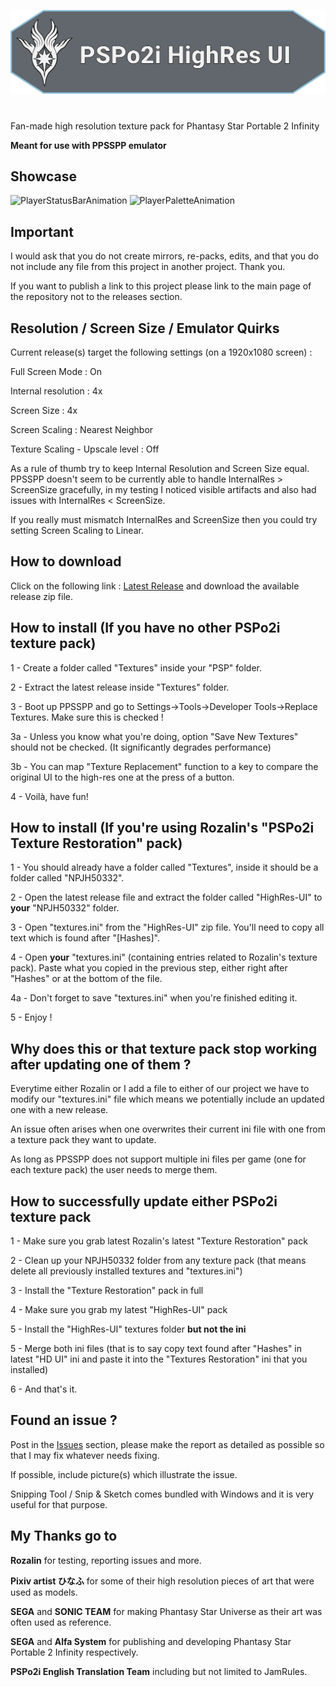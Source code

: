 [![PSPo2i-hr-ui](/logo.svg)](https://github.com/eleriaqueen/pspo2i-highres-ui)

# 

Fan-made high resolution texture pack for Phantasy Star Portable 2 Infinity

__Meant for use with PPSSPP emulator__

## Showcase
![PlayerStatusBarAnimation](https://user-images.githubusercontent.com/4411178/136978677-782b4bf4-6319-4990-92ad-cb04febe5506.gif)
![PlayerPaletteAnimation](https://user-images.githubusercontent.com/4411178/136978953-56289cff-0cfd-4b07-be9a-25d63af33edf.gif)

## Important
I would ask that you do not create mirrors, re-packs, edits, and that you do not include any file from this project in another project. Thank you.

If you want to publish a link to this project please link to the main page of the repository not to the releases section.

## Resolution / Screen Size / Emulator Quirks
Current release(s) target the following settings (on a 1920x1080 screen) :

Full Screen Mode : On

Internal resolution : 4x

Screen Size : 4x

Screen Scaling : Nearest Neighbor

Texture Scaling - Upscale level : Off

As a rule of thumb try to keep Internal Resolution and Screen Size equal. PPSSPP doesn't seem to be currently able to handle InternalRes > ScreenSize gracefully, in my testing I noticed visible artifacts and also had issues with InternalRes < ScreenSize.

If you really must mismatch InternalRes and ScreenSize then you could try setting Screen Scaling to Linear.

## How to download

Click on the following link : [Latest Release](https://github.com/eleriaqueen/pspo2i-hr-ui/releases/latest) and download the available release zip file.

## How to install (If you have no other PSPo2i texture pack)
1 - Create a folder called "Textures" inside your "PSP" folder.

2 - Extract the latest release inside "Textures" folder.

3 - Boot up PPSSPP and go to Settings->Tools->Developer Tools->Replace Textures. Make sure this is checked !

3a - Unless you know what you're doing, option "Save New Textures" should not be checked. (It significantly degrades performance)

3b - You can map "Texture Replacement" function to a key to compare the original UI to the high-res one at the press of a button.

4 - Voilà, have fun!

## How to install (If you're using Rozalin's "PSPo2i Texture Restoration" pack)
1 - You should already have a folder called "Textures", inside it should be a folder called "NPJH50332".

2 - Open the latest release file and extract the folder called "HighRes-UI" to __your__ "NPJH50332" folder.

3 - Open "textures.ini" from the "HighRes-UI" zip file. You'll need to copy all text which is found after "[Hashes]".

4 - Open __your__ "textures.ini" (containing entries related to Rozalin's texture pack). Paste what you copied in the previous step, either right after "Hashes" or at the bottom of the file. 

4a - Don't forget to save "textures.ini" when you're finished editing it.

5 - Enjoy !

## Why does this or that texture pack stop working after updating one of them ? 

Everytime either Rozalin or I add a file to either of our project we have to modify our "textures.ini" file which means we potentially include an updated one with a new release.

An issue often arises when one overwrites their current ini file with one from a texture pack they want to update.

As long as PPSSPP does not support multiple ini files per game (one for each texture pack) the user needs to merge them.

## How to successfully update either PSPo2i texture pack

1 - Make sure you grab latest Rozalin's latest "Texture Restoration" pack

2 - Clean up your NPJH50332 folder from any texture pack (that means delete all previously installed textures and "textures.ini")

3 - Install the "Texture Restoration" pack in full

4 - Make sure you grab my latest "HighRes-UI" pack

5 - Install the "HighRes-UI" textures folder __but not the ini__

5 - Merge both ini files (that is to say copy text found after "Hashes" in latest "HD UI" ini and paste it into the "Textures Restoration" ini that you installed)

6 - And that's it.

## Found an issue ?
Post in the [Issues](https://github.com/eleriaqueen/pspo2i-highres-ui/issues) section, please make the report as detailed as possible so that I may fix whatever needs fixing.

If possible, include picture(s) which illustrate the issue.

Snipping Tool / Snip & Sketch comes bundled with Windows and it is very useful for that purpose.

## My Thanks go to
__Rozalin__ for testing, reporting issues and more.

__Pixiv artist ひなふ__ for some of their high resolution pieces of art that were used as models.

__SEGA__ and __SONIC TEAM__ for making Phantasy Star Universe as their art was often used as reference.

__SEGA__ and __Alfa System__ for publishing and developing Phantasy Star Portable 2 Infinity respectively.

__PSPo2i English Translation Team__ including but not limited to JamRules.
